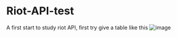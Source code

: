 # Riot-API-test
A first start to study riot API, first try give a table like this
![image](https://user-images.githubusercontent.com/111903159/186222416-5ee03b6f-9f0e-4af5-8347-816969439533.png)
